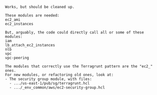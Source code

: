     Works, but should be cleaned up.

    These modules are needed:
    ec2_ami
    ec2_instances

    But, arguably, the code could directly call all or some of these modules:
    iam
    lb_attach_ec2_instances
    nlb
    vpc
    vpc-peering

    The modules that correctly use the Terragrunt pattern are the "ec2_" ones.
    For new modules, or refactoring old ones, look at:
    - The security group module, with files:
      - .../us-east-1/pub/sg/terragrunt.hcl
      - .../_env_common/aws/ec2-security-group.hcl

